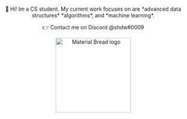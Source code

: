 ###  
 <p align="center">👋 Hi! Im a CS student.
 My current work focuses on are *advanced data structures*
 *algorithms*, and *machine learning*.</p>

<p align="center">👉 Contact me on Discord @shdw#0009</p>

<p align="center">
<img width="200" src="https://external-content.duckduckgo.com/iu/?u=https%3A%2F%2Fpa1.narvii.com%2F5799%2F40fd225c6a1a5de92a1a1da8df94cbb677440e52_hq.gif&f=1&nofb=1" alt="Material Bread logo"></p>

<!--
**shdw9/shdw9** is a ✨ _special_ ✨ repository because its `README.md` (this file) appears on your GitHub profile.

Here are some ideas to get you started:

- 🔭 I’m currently working on ...
- 🌱 I’m currently learning ...
- 👯 I’m looking to collaborate on ...
- 🤔 I’m looking for help with ...
- 💬 Ask me about ...
- 📫 How to reach me: ...
- 😄 Pronouns: ...
- ⚡ Fun fact: ...
-->
